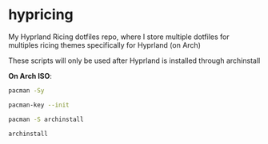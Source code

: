 # hypricing

My Hyprland Ricing dotfiles repo, where I store multiple dotfiles for multiples ricing themes specifically for Hyprland (on Arch)

These scripts will only be used after Hyprland is installed through archinstall

**On Arch ISO**:

```bash
pacman -Sy

pacman-key --init

pacman -S archinstall

archinstall
```
